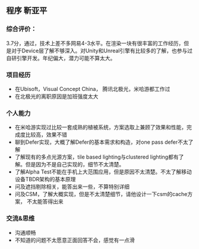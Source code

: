 ## 程序 靳亚平

### 综合评价：

3.7分，通过，技术上差不多网易4-3水平。在渲染一块有很丰富的工作经历，但是对于Device层了解不够深入。对Unity和Unreal引擎有比较多的了解，也参与过自研引擎开发。年纪偏大，潜力可能不算太大。

### 项目经历

* 在Ubisoft，Visual Concept China， 腾讯北极光，米哈游都工作过
* 在北极光的离职原因是加班强度太大 

### 个人能力

* 在米哈游实现过比较一套成熟的植被系统，方案选取上兼顾了效果和性能，完成度比较高，效果不错
* 聊到Defer实现，大概了解Defer的基本需求和构造，对one pass defer不太了解
* 了解现有的多点光源方案，tile based lighting与clustered lighting都有了解。但是因为不是自己实现的，细节不太清楚。
* 了解Alpha Test不能在手机上大范围应用，但是原因不太清楚。不太了解移动设备TBDR架构的基本原理
* 问及遮挡剔除相关，能答出来一些，不算特别详细
* 问及CSM，了解大概实现，但是不太清楚细节，请他设计一下csm的cache方案， 不太能答得出来

### 交流&思维

* 沟通顺畅
* 不知道的问题不太愿意正面回答不会，感觉有一点滑

